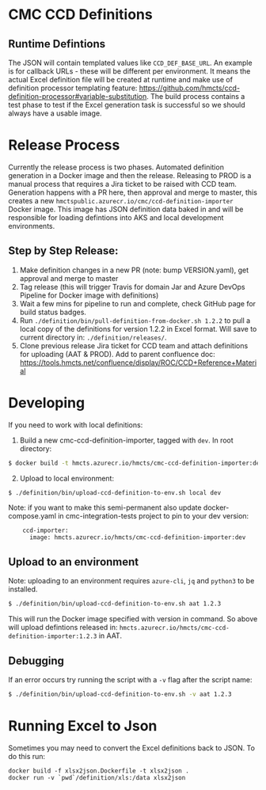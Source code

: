 # CMC CCD Definitions

## Runtime Defintions

The JSON will contain templated values like `CCD_DEF_BASE_URL`. An example is for callback URLs - these will be different per environment. It means the actual Excel definition file will be created at runtime and make use of definition processor templating feature: https://github.com/hmcts/ccd-definition-processor#variable-substitution. The build process contains a test phase to test if the Excel generation task is successful so we should always have a usable image.

# Release Process

Currently the release process is two phases. Automated definition generation in a Docker image and then the release. Releasing to PROD is a manual process that requires a Jira ticket to be raised with CCD team. Generation happens with a PR here, then approval and merge to master, this creates a new `hmctspublic.azurecr.io/cmc/ccd-definition-importer` Docker image. This image has JSON definition data baked in and will be responsible for loading defintions into AKS and local development environments.

## Step by Step Release:

1. Make definition changes in a new PR (note: bump VERSION.yaml), get approval and merge to master
1. Tag release (this will trigger Travis for domain Jar and Azure DevOps Pipeline for Docker image with definitions)
1. Wait a few mins for pipeline to run and complete, check GitHub page for build status badges.
1. Run `./definition/bin/pull-definition-from-docker.sh 1.2.2` to pull a local copy of the definitions for version 1.2.2 in Excel format. Will save to current directory in: `./definition/releases/`.
1. Clone previous release Jira ticket for CCD team and attach definitions for uploading (AAT & PROD). Add to parent confluence doc: https://tools.hmcts.net/confluence/display/ROC/CCD+Reference+Material

# Developing 

If you need to work with local definitions:

1. Build a new cmc-ccd-definition-importer, tagged with `dev`. In root directory:
```bash
$ docker build -t hmcts.azurecr.io/hmcts/cmc-ccd-definition-importer:dev -f definition/Dockerfile .
```

2. Upload to local environment:
```bash
$ ./definition/bin/upload-ccd-definition-to-env.sh local dev
```

Note: if you want to make this semi-permanent also update docker-compose.yaml in cmc-integration-tests project to pin to your dev version:
```
    ccd-importer:
      image: hmcts.azurecr.io/hmcts/cmc-ccd-definition-importer:dev
```

## Upload to an environment

Note: uploading to an environment requires `azure-cli`, `jq` and `python3` to be installed.

```bash
$ ./definition/bin/upload-ccd-definition-to-env.sh aat 1.2.3
```

This will run the Docker image specified with version in command. So above will upload defintions released in: `hmcts.azurecr.io/hmcts/cmc-ccd-definition-importer:1.2.3` in AAT.

## Debugging

If an error occurs try running the script with a `-v` flag after the script name:
```bash
$ ./definition/bin/upload-ccd-definition-to-env.sh -v aat 1.2.3
```

# Running Excel to Json

Sometimes you may need to convert the Excel definitions back to JSON. To do this run:

```
docker build -f xlsx2json.Dockerfile -t xlsx2json .
docker run -v `pwd`/definition/xls:/data xlsx2json
```
